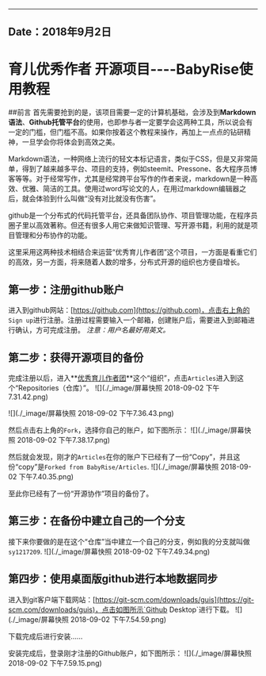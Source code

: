 
---
Date：2018年9月2日
---

# 育儿优秀作者 开源项目----BabyRise使用教程

##前言
首先需要抢到的是，该项目需要一定的计算机基础，会涉及到**Markdown语法**、**Github托管平台**的使用，也即参与者一定要学会这两种工具，所以说会有一定的门槛，但门槛不高。如果你按着这个教程来操作，再加上一点点的钻研精神，一旦学会你将体会到高效之美。

Markdown语法，一种网络上流行的轻文本标记语言，类似于CSS，但是又非常简单，得到了越来越多平台、项目的支持，例如steemit、Pressone、各大程序员博客等等。对于经常写作，尤其是经常跨平台写作的作者来说，markdown是一种高效、优雅、简洁的工具。使用过word写论文的人，在用过markdown编辑器之后，就会体验到什么叫做“没有对比就没有伤害”。

github是一个分布式的代码托管平台，还具备团队协作、项目管理功能，在程序员圈子里以高效著称。但还有很多人用它来做知识管理、写开源书籍，利用的就是项目管理和分布协作的功能。

这里采用这两种技术相结合来运营“优秀育儿作者团”这个项目，一方面是看重它们的高效，另一方面，将来随着人数的增多，分布式开源的组织也方便自增长。

## 第一步：注册github账户
进入到github网站：[https://github.com](https://github.com)，点击右上角的 `Sign up`进行注册。注册过程需要输入一个邮箱，创建账户后，需要进入到邮箱进行确认，方可完成注册。
*注意：用户名最好用英文。*

## 第二步：获得开源项目的备份
完成注册以后，进入**[优秀育儿作者团](https://github.com/BabyRise)**这个“组织”，点击`Articles`进入到这个“Repositories（仓库）”。
![](./_image/屏幕快照 2018-09-02 下午7.31.42.png)

![](./_image/屏幕快照 2018-09-02 下午7.36.43.png)

然后点击右上角的`Fork`，选择你自己的账户，如下图所示：
![](./_image/屏幕快照 2018-09-02 下午7.38.17.png)

然后就会发现，刚才的`Articles`在你的账户下已经有了一份“Copy”，并且这份“copy”是`Forked from BabyRise/Articles`.
![](./_image/屏幕快照 2018-09-02 下午7.40.35.png)

至此你已经有了一份“开源协作”项目的备份了。
## 第三步：在备份中建立自己的一个分支
接下来你要做的是在这个“仓库”当中建立一个自己的分支，例如我的分支就叫做`sy1217209`.
![](./_image/屏幕快照 2018-09-02 下午7.49.34.png)

## 第四步：使用桌面版github进行本地数据同步

进入到git客户端下载网站：[https://git-scm.com/downloads/guis](https://git-scm.com/downloads/guis)，点击如图所示`Github Desktop`进行下载。
![](./_image/屏幕快照 2018-09-02 下午7.54.59.png)

下载完成后进行安装……

安装完成后，登录刚才注册的Github账户，如下图所示：
![](./_image/屏幕快照 2018-09-02 下午7.59.15.png)

